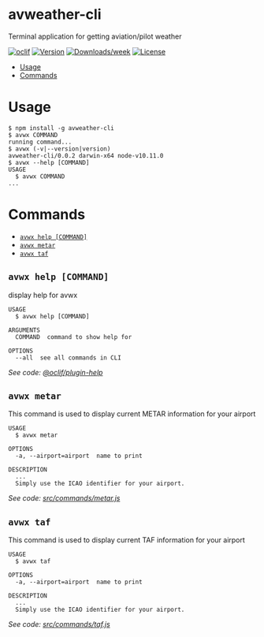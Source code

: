 avweather-cli
=============

Terminal application for getting aviation/pilot weather

[![oclif](https://img.shields.io/badge/cli-oclif-brightgreen.svg)](https://oclif.io)
[![Version](https://img.shields.io/npm/v/avweather-cli.svg)](https://npmjs.org/package/avweather-cli)
[![Downloads/week](https://img.shields.io/npm/dw/avweather-cli.svg)](https://npmjs.org/package/avweather-cli)
[![License](https://img.shields.io/npm/l/avweather-cli.svg)](https://github.com/davidfekke/avweather-cli/blob/master/package.json)

<!-- toc -->
* [Usage](#usage)
* [Commands](#commands)
<!-- tocstop -->
# Usage
<!-- usage -->
```sh-session
$ npm install -g avweather-cli
$ avwx COMMAND
running command...
$ avwx (-v|--version|version)
avweather-cli/0.0.2 darwin-x64 node-v10.11.0
$ avwx --help [COMMAND]
USAGE
  $ avwx COMMAND
...
```
<!-- usagestop -->
# Commands
<!-- commands -->
* [`avwx help [COMMAND]`](#avwx-help-command)
* [`avwx metar`](#avwx-metar)
* [`avwx taf`](#avwx-taf)

## `avwx help [COMMAND]`

display help for avwx

```
USAGE
  $ avwx help [COMMAND]

ARGUMENTS
  COMMAND  command to show help for

OPTIONS
  --all  see all commands in CLI
```

_See code: [@oclif/plugin-help](https://github.com/oclif/plugin-help/blob/v2.1.2/src/commands/help.ts)_

## `avwx metar`

This command is used to display current METAR information for your airport

```
USAGE
  $ avwx metar

OPTIONS
  -a, --airport=airport  name to print

DESCRIPTION
  ...
  Simply use the ICAO identifier for your airport.
```

_See code: [src/commands/metar.js](https://github.com/davidfekke/avweather-cli/blob/v0.0.2/src/commands/metar.js)_

## `avwx taf`

This command is used to display current TAF information for your airport

```
USAGE
  $ avwx taf

OPTIONS
  -a, --airport=airport  name to print

DESCRIPTION
  ...
  Simply use the ICAO identifier for your airport.
```

_See code: [src/commands/taf.js](https://github.com/davidfekke/avweather-cli/blob/v0.0.2/src/commands/taf.js)_
<!-- commandsstop -->
